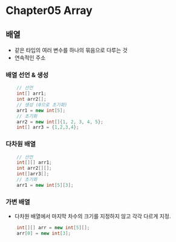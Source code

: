 # Chapter05 Array

## 배열
- 같은 타입의 여러 변수를 하나의 묶음으로 다루는 것
- 연속적인 주소

### 배열 선언 & 생성
```java
    // 선언
    int[] arr1;
    int arr2[];
    // 생성 (0으로 초기화)
    arr1 = new int[5];
    // 초기화
    arr2 = new int[]{1, 2, 3, 4, 5};
    int[] arr3 = {1,2,3,4};
```

### 다차원 배열
```java
    // 선언
    int[][] arr1;
    int arr2[][];
    int[]arr3[];
    // 초기화
    arr1 = new int[5][3];
```

### 가변 배열
- 다차원 배열에서 마지막 차수의 크기를 지정하지 않고 각각 다르게 지정.
```java
    int[][] arr = new int[5][];
    arr[0] = new int[3];
```